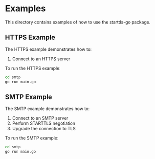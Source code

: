# Examples

This directory contains examples of how to use the starttls-go package.

## HTTPS Example

The HTTPS example demonstrates how to:
1. Connect to an HTTPS server

To run the HTTPS example:

```bash
cd smtp
go run main.go
```

## SMTP Example

The SMTP example demonstrates how to:
1. Connect to an SMTP server
2. Perform STARTTLS negotiation
3. Upgrade the connection to TLS

To run the SMTP example:

```bash
cd smtp
go run main.go
```